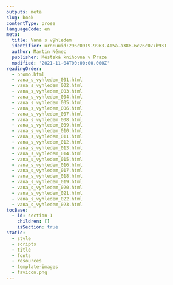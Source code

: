 ```yaml
---
outputs: meta
slug: book
contentType: prose
languageCode: en
meta:
  title: Vana s výhledem
  identifier: urn:uuid:296c0919-9963-415a-a386-6c26c077b931
  author: Martin Němec
  publisher: Městská knihovna v Praze
  modified: '2021-11-04T00:00:00.000Z'
readingOrder:
  - promo.html
  - vana_s_vyhledem_001.html
  - vana_s_vyhledem_002.html
  - vana_s_vyhledem_003.html
  - vana_s_vyhledem_004.html
  - vana_s_vyhledem_005.html
  - vana_s_vyhledem_006.html
  - vana_s_vyhledem_007.html
  - vana_s_vyhledem_008.html
  - vana_s_vyhledem_009.html
  - vana_s_vyhledem_010.html
  - vana_s_vyhledem_011.html
  - vana_s_vyhledem_012.html
  - vana_s_vyhledem_013.html
  - vana_s_vyhledem_014.html
  - vana_s_vyhledem_015.html
  - vana_s_vyhledem_016.html
  - vana_s_vyhledem_017.html
  - vana_s_vyhledem_018.html
  - vana_s_vyhledem_019.html
  - vana_s_vyhledem_020.html
  - vana_s_vyhledem_021.html
  - vana_s_vyhledem_022.html
  - vana_s_vyhledem_023.html
tocBase:
  - id: section-1
    children: []
    isSection: true
static:
  - style
  - scripts
  - title
  - fonts
  - resources
  - template-images
  - favicon.png
---
```

